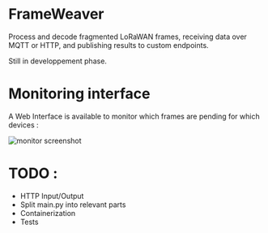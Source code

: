 # FrameWeaver
Process and decode fragmented LoRaWAN frames, receiving data over MQTT or HTTP, and publishing results to custom endpoints.

Still in developpement phase.

# Monitoring interface

A Web Interface is available to monitor which frames are pending for which devices : 

![monitor screenshot](images/monitor.png)

# TODO :
- HTTP Input/Output
- Split main.py into relevant parts
- Containerization
- Tests